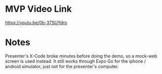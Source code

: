 # MVP Video Link
https://youtu.be/0b-37SUYdro

# Notes
Presenter's X-Code broke minutes before doing the demo, so a mock-web screen is used instead. It still works through Expo Go for the iphone / android simulator, just not for the presenter's computer.
